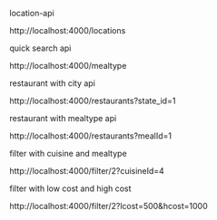 location-api

http://localhost:4000/locations

quick search api

http://localhost:4000/mealtype

restaurant with city api

http://localhost:4000/restaurants?state_id=1

restaurant with mealtype api

http://localhost:4000/restaurants?mealId=1

filter with cuisine and mealtype

http://localhost:4000/filter/2?cuisineId=4

filter with low cost and high cost

http://localhost:4000/filter/2?lcost=500&hcost=1000